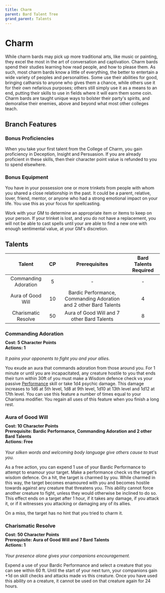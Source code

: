 ```yaml
---
title: Charm
parent: Bard Talent Tree
grand_parent: Talents
---
```


# Charm
While charm bards may pick up more traditional arts, like music or painting, they excel the most in the art of conversation and captivation. Charm bards spend their studies learning how read people, and how to please them. As such, most charm bards know a little of everything, the better to entertain a wide variety of peoples and personalities. Some use their abilities for good, bringing catharsis to anyone who gives them a chance, while others use it for their own nefarious purposes; others still simply use it as a means to an end, putting their skills to use in fields where it will earn them some coin. Charm bards are taught unique ways to bolster their party's spirits, and demoralise their enemies, above and beyond what most other colleges teach.

## Branch Features

### Bonus Proficiencies
When you take your first talent from the College of Charm, you gain proficiency in Deception, Insight and Persuasion. If you are already proficient in these skills, then their character point value is refunded to you to spend elsewhere.

### Bonus Equipment
You have in your possession one or more trinkets from people with whom you shared a close relationship in the past. It could be a parent, relative, lover, friend, mentor, or anyone who had a strong emotional impact on your life. You use this as your focus for spellcasting.

Work with your GM to determine an appropriate item or items to keep on your person. If your trinket is lost, and you do not have a replacement, you will not be able to cast spells until your are able to find a new one with enough sentimental value, at your GM's discretion.

## Talents

| Talent | CP | Prerequisites | Bard Talents Required |
|:------:|:--:|:-------------:|:---------------------:|
| Commanding Adoration | 5  | - | - |
| Aura of Good Will    | 10 | Bardic Performance, Commanding Adoration and 2 other Bard Talents | 4 |
| Charismatic Resolve  | 50 | Aura of Good Will and 7 other Bard Talents | 8 |

### Commanding Adoration

<div style="margin-top:-10px;"></div>

#### **Cost:** 5 Character Points<br>**Actions:** 1
*It pains your opponents to fight you and your allies.*

You exude an aura that commands adoration from those around you. For 1 minute or until you are incapacitated, any creature hostile to you that ends their turn within 30ft of you must make a Wisdom defence check vs your passive [Performance](https://stormchaserroleplaying.com/stormchaserRPG/Skills/Performance/) skill or take 1d4 psychic damage. This damage increases to 1d6 at 5th level, 1d8 at 9th level, 1d10 at 13th level and 1d12 at 17th level. You can use this feature a number of times equal to your Charisma modifier. You regain all uses of this feature when you finish a long rest.

### Aura of Good Will

<div style="margin-top:-10px;"></div>

#### **Cost:** 10 Character Points<br>**Prerequisite:** Bardic Performance, Commanding Adoration and 2 other Bard Talents<br>**Actions:** Free
*Your silken words and welcoming body language give others cause to trust you.*

As a free action, you can expend 1 use of your Bardic Performance to attempt to enamour your target. Make a performance check vs the target's wisdom defence. On a hit, the target is charmed by you. While charmed in this way, the target becomes enamoured with you and becomes hostile towards against any creature that threatens you. This ability cannot force another creature to fight, unless they would otherwise be inclined to do so. This effect ends on a target after 1 hour, if it takes any damage, if you attack it, or if it witnesses you attacking or damaging any of its allies.

On a miss, the target has no hint that you tried to charm it.

### Charismatic Resolve

<div style="margin-top:-10px;"></div>

#### **Cost:** 50 Character Points<br>**Prerequisite:** Aura of Good Will and 7 Bard Talents<br>**Actions:** 1
*Your presence alone gives your companions encouragement.*

Expend a use of your Bardic Performance and select a creature that you can see within 60 ft. Until the start of your next turn, your companions gain +1d on skill checks and attacks made vs this creature. Once you have used this ability on a creature, it cannot be used on that creature again for 24 hours.
